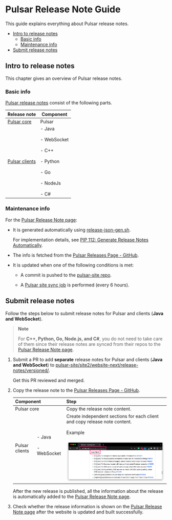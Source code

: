 # Pulsar Release Note Guide

This guide explains everything about Pulsar release notes.

<!-- TOC -->
- [Intro to release notes](#intro-to-release-notes)
  - [Basic info](#basic-info)
  - [Maintenance info](#maintenance-info)
- [Submit release notes](#submit-release-notes)

<!-- /TOC -->

## Intro to release notes

This chapter gives an overview of Pulsar release notes.

### Basic info

[Pulsar release notes](https://pulsar.apache.org/release-notes/) consist of the following parts.

Release note | Component
---|---
[Pulsar core](https://pulsar.apache.org/release-notes/#pulsar-release-notes)| Pulsar
[Pulsar clients](../../site2/docs/client-libraries.md) |- Java <br><br> - WebSocket <br><br> - C++ <br><br> - Python <br><br> - Go <br><br> - NodeJs <br><br> - C#

### Maintenance info

For the [Pulsar Release Note page](https://pulsar.apache.org/release-notes/):

- It is generated automatically using [release-json-gen.sh](https://github.com/apache/pulsar-site/blob/main/site2/tools/release-json-gen.sh).
  
  For implementation details, see [PIP 112: Generate Release Notes Automatically](https://github.com/apache/pulsar/wiki/PIP-112:-Generate-Release-Notes-Automatically).

- The info is fetched from the [Pulsar Releases Page - GitHub](https://github.com/apache/pulsar/releases).
  
- It is updated when one of the following conditions is met:

  - A commit is pushed to the [pulsar-site repo](https://github.com/apache/pulsar-site). 
  
  - A [Pulsar site sync job](https://github.com/apache/pulsar-site/actions/workflows/ci-pulsar-website-docs-sync.yaml) is performed (every 6 hours).

## Submit release notes

Follow the steps below to submit release notes for Pulsar and clients (**Java and WebSocket**).

> **Note**
>
> For **C++, Python, Go, Node.js, and C#**, you do not need to take care of them since their release notes are synced from their repos to the [Pulsar Release Note page](https://pulsar.apache.org/release-notes).

1. Submit a PR to add **separate** release notes for Pulsar and clients (**Java and WebSocket**) to [pulsar-site/site2/website-next/release-notes/versioned/](https://github.com/apache/pulsar-site/tree/main/site2/website-next/release-notes/versioned). 

    Get this PR reviewed and merged.

2. Copy the release note to the [Pulsar Releases Page - GitHub](https://github.com/apache/pulsar/releases).

    <table>
    <thead>
      <tr>
        <th colspan="2">Component</th>
        <th>Step</th>
      </tr>
    </thead>
    <tbody>
      <tr>
        <td colspan="2">Pulsar core</td>
        <td>Copy the release note content.</td>
      </tr>
      <tr>
        <td rowspan="2">Pulsar clients</td>
        <td> - Java<br><br> - WebSocket <br><br> 
        <td>Create independent sections for each client and copy release note content.<br><br>Example<br><br><img title="Java client release note example" alt="Java client release note example" src="../assets/release-note-guide-1.png"></td>
      </tr>
    </tbody>
    </table>

    After the new release is published, all the information about the release is automatically added to the [Pulsar Release Note page](https://pulsar.apache.org/release-notes/).

3. Check whether the release information is shown on the [Pulsar Release Note page](https://pulsar.apache.org/release-notes/) after the website is updated and built successfully.